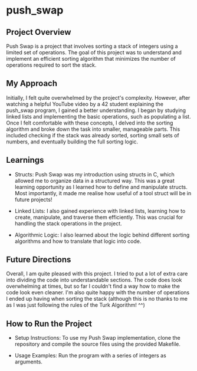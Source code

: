 # push_swap

## Project Overview

Push Swap is a project that involves sorting a stack of integers using a limited set of operations. The goal of this project was to understand and implement an efficient sorting algorithm that minimizes the number of operations required to sort the stack.

## My Approach

Initially, I felt quite overwhelmed by the project's complexity. However, after watching a helpful YouTube video by a 42 student explaining the push_swap program, I gained a better understanding. I began by studying linked lists and implementing the basic operations, such as populating a list. Once I felt comfortable with these concepts, I delved into the sorting algorithm and broke down the task into smaller, manageable parts. This included checking if the stack was already sorted, sorting small sets of numbers, and eventually building the full sorting logic.

## Learnings

- Structs: Push Swap was my introduction using structs in C, which allowed me to organize data in a structured way. This was a great learning opportunity as I learned how to define and manipulate structs. Most importantly, it made me realise how useful of a tool struct will be in future projects!

- Linked Lists: I also gained experience with linked lists, learning how to create, manipulate, and traverse them efficiently. This was crucial for handling the stack operations in the project.

- Algorithmic Logic: I also learned about the logic behind different sorting algorithms and how to translate that logic into code.

## Future Directions

Overall, I am quite pleased with this project. I tried to put a lot of extra care into dividing the code into understandable sections. The code does look overwhelming at times, but so far I couldn't find a way how to make the code look even cleaner. I'm also quite happy with the number of operations I ended up having when sorting the stack (although this is no thanks to me as I was just following the rules of the Turk Algorithm! ^^)

## How to Run the Project

- Setup Instructions: To use my Push Swap implementation, clone the repository and compile the source files using the provided Makefile.

- Usage Examples: Run the program with a series of integers as arguments.
